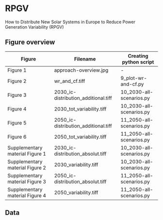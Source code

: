 # RPGV
How to Distribute New Solar Systems in Europe to Reduce Power Generation Variability (RPGV)



## Figure overview

| Figure | Filename | Creating python script |
|---|---|---|
Figure 1 | approach-overview.jpg | -
Figure 2 | wr_and_cf.tiff | 9_plot-wr-and-cf.py
Figure 3 | 2030_ic-distribution_additional.tiff | 10_2030-all-scenarios.py
Figure 4 | 2030_tot_variability.tiff | 10_2030-all-scenarios.py
Figure 5 | 2050_ic-distribution_additional.tiff | 11_2050-all-scenarios.py
Figure 6 | 2050_tot_variability.tiff | 11_2050-all-scenarios.py
Supplementary material Figure 1 | 2030_ic-distribution_absolut.tiff | 10_2030-all-scenarios.py
Supplementary material Figure 2 | 2030_variability.tiff | 10_2030-all-scenarios.py
Supplementary material Figure 3 | 2050_ic-distribution_absolut.tiff | 11_2050-all-scenarios.py
Supplementary material Figure 4 | 2050_variability.tiff | 11_2050-all-scenarios.py


## Data
